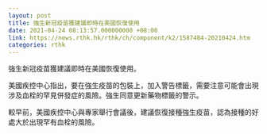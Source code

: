 ```yaml
---
layout: post
title: 強生新冠疫苗獲建議即時在美國恢復使用
date: 2021-04-24 08:13:57.000000000 +08:00
link: https://news.rthk.hk/rthk/ch/component/k2/1587484-20210424.htm
categories: rthk
---
```


強生新冠疫苗獲建議即時在美國恢復使用。

美國疾控中心指出，要在強生疫苗的包裝上，加入警告標籤，需要注意可能會出現涉及血栓的罕見併發症的風險。強生同意更新藥物標籤的警示。

較早前，美國疾控中心與專家舉行會議後，建議恢復接種強生疫苗，認為接種的好處大於出現罕有血栓的風險。
